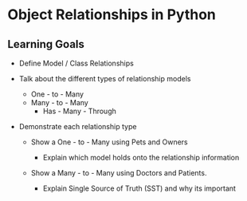 # Object Relationships in Python

## Learning Goals

- Define Model / Class Relationships

- Talk about the different types of relationship models

    - One - to - Many
    - Many - to - Many
        - Has - Many - Through

- Demonstrate each relationship type

    - Show a One - to - Many using Pets and Owners
        - Explain which model holds onto the relationship information

    - Show a Many - to - Many using Doctors and Patients.

        - Explain Single Source of Truth (SST) and why its important
